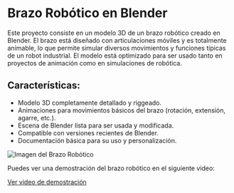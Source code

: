 # Brazo Robótico en Blender

Este proyecto consiste en un modelo 3D de un brazo robótico creado en Blender. El brazo está diseñado con articulaciones móviles y es totalmente animable, lo que permite simular diversos movimientos y funciones típicas de un robot industrial. El modelo está optimizado para ser usado tanto en proyectos de animación como en simulaciones de robótica.

## Características:
- Modelo 3D completamente detallado y riggeado.
- Animaciones para movimientos básicos del brazo (rotación, extensión, agarre, etc.).
- Escena de Blender lista para ser usada y modificada.
- Compatible con versiones recientes de Blender.
- Documentación básica para su uso y personalización.

![Imagen del Brazo Robótico](ruta/a/tu/imagen.png)

Puedes ver una demostración del brazo robótico en el siguiente video:

[Ver video de demostración](https://link-al-video.com)
